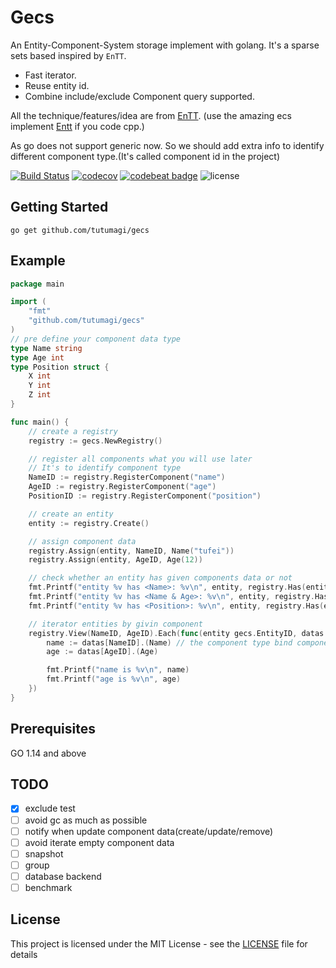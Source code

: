 # Gecs

An Entity-Component-System storage implement with golang. It's a sparse sets based inspired by `EnTT`.
* Fast iterator.
* Reuse entity id.
* Combine include/exclude Component query supported.

 All the technique/features/idea are from [EnTT](https://github.com/skypjack/entt). (use the amazing ecs implement [Entt](https://github.com/skypjack/entt) if you code cpp.)

As go does not support generic now. So we should add extra info to identify different component type.(It's called component id in the project)

[![Build Status](https://travis-ci.com/tutumagi/gecs.svg?branch=master)](https://travis-ci.com/tutumagi/gecs) 
[![codecov](https://codecov.io/gh/tutumagi/gecs/branch/master/graph/badge.svg)](https://codecov.io/gh/tutumagi/gecs)
[![codebeat badge](https://codebeat.co/badges/d8005100-a652-456e-a95e-cf11f40c90d6)](https://codebeat.co/projects/github-com-tutumagi-gecs-master)
![license](https://img.shields.io/github/license/tutumagi/gesc) 

## Getting Started

`go get github.com/tutumagi/gecs`

## Example

```go
package main

import (
	"fmt"
	"github.com/tutumagi/gecs"
)
// pre define your component data type
type Name string
type Age int
type Position struct {
	X int
	Y int
	Z int
}

func main() {
	// create a registry
	registry := gecs.NewRegistry()

	// register all components what you will use later
	// It's to identify component type
	NameID := registry.RegisterComponent("name")
	AgeID := registry.RegisterComponent("age")
	PositionID := registry.RegisterComponent("position")

	// create an entity
	entity := registry.Create()

	// assign component data
	registry.Assign(entity, NameID, Name("tufei"))
	registry.Assign(entity, AgeID, Age(12))

	// check whether an entity has given components data or not
	fmt.Printf("entity %v has <Name>: %v\n", entity, registry.Has(entity, NameID))              // true
	fmt.Printf("entity %v has <Name & Age>: %v\n", entity, registry.Has(entity, NameID, AgeID)) // true
	fmt.Printf("entity %v has <Position>: %v\n", entity, registry.Has(entity, PositionID))      // false

	// iterator entities by givin component
	registry.View(NameID, AgeID).Each(func(entity gecs.EntityID, datas map[gecs.ComponentID]interface{}) {
		name := datas[NameID].(Name) // the component type bind componentID must be consistent with you assign before
		age := datas[AgeID].(Age)

		fmt.Printf("name is %v\n", name)
		fmt.Printf("age is %v\n", age)
	})
}

```

## Prerequisites

GO 1.14 and above


## TODO

* [x] exclude test
* [ ] avoid gc as much as possible
* [ ] notify when update component data(create/update/remove) 
* [ ] avoid iterate empty component data
* [ ] snapshot
* [ ] group
* [ ] database backend
* [ ] benchmark

## License

This project is licensed under the MIT License - see the [LICENSE](LICENSE) file for details